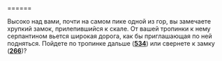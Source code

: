 ======

Высоко над вами, почти на самом пике одной из гор, вы замечаете хрупкий замок, прилепившийся к скале. От вашей тропинки к нему серпантином вьется широкая дорога, как бы приглашающая по ней подняться. Пойдете по тропинке дальше ([**534**](#n_534)) или свернете к замку ([**266**](#n_266))?

